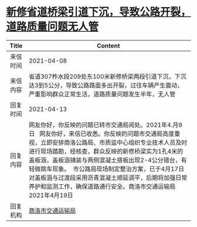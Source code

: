 # <a href="http://www.shangluo.gov.cn/zmhd/ldxxxx.jsp?urltype=leadermail.LeaderMailContentUrl&wbtreeid=1112&leadermailid=7123">新修省道桥梁引道下沉，导致公路开裂，道路质量问题无人管</a>
| Title |                                                                                                                Content                                                                                                                 |
|:-----:|----------------------------------------------------------------------------------------------------------------------------------------------------------------------------------------------------------------------------------------|
| 来信时间  | 2021-04-08                                                                                                                                                                                                                             |
| 来信内容  | 省道307柞水段209处东100米新修桥梁两段引道下沉，下沉达3到5公分，导致公路路面多出开裂，过往车辆产生震动，严重影响群众正常生活，道路质量问题发生半年，无人管                                                                                                                                                     |
| 回复时间  | 2021-04-13                                                                                                                                                                                                                             |
| 回复内容  | 网友你好，你反映的问题已转市交通局阅处。2021年4.月9日   网友你好，来信已收悉。你反映的问题市交通局高度重视，立即安排商洛公路局、市质监中心组织专业技术人员及时进行现场踏勘，经核查，群众反映的新修桥梁实为1孔4米的盖板涵，盖板涵铺装与两侧混凝土搭板出现2-4公分错台，有轻微跳车现象。  市公路局现场制定整治方案，已于4月17日对盖板涵与过渡段采用沥青混凝土顺延调平，后期将加强日常养护和监测工作，确保道路通行安全。商洛市交通运输局2021年4月19日 |
| 回复机构  | <a href="../../categories/agencies/商洛市交通运输局.md">商洛市交通运输局</a>                                                                                                                                                                           |